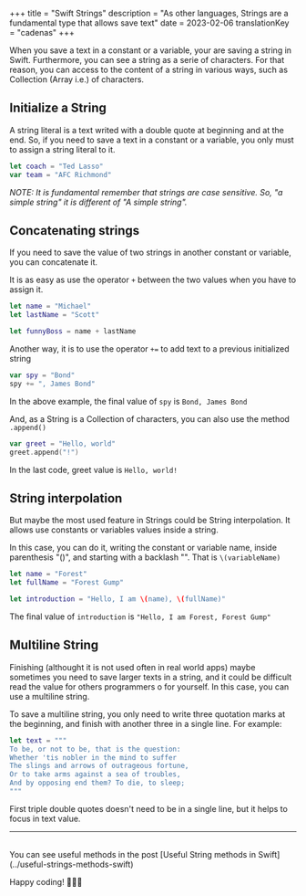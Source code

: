 +++
title = "Swift Strings"
description = "As other languages, Strings are a fundamental type that allows save text"
date = 2023-02-06
translationKey = "cadenas"
+++

When you save a text in a constant or a variable, your are saving a string in Swift. Furthermore, you can see a string as a serie of characters. For that reason, you can access to the content of a string in various ways, such as Collection (Array i.e.) of characters.

## Initialize a String
A string literal is a text writed with a double quote at beginning and at the end. So, if you need to save a text in a constant or a variable, you only must to assign a string literal to it.

```swift
let coach = "Ted Lasso"
var team = "AFC Richmond"
```

*NOTE: It is fundamental remember that strings are case sensitive. So, "a simple string" it is different of "A simple string".*

## Concatenating strings
If you need to save the value of two strings in another constant or variable, you can concatenate it.

It is as easy as use the operator `+` between the two values when you have to assign it.

```swift
let name = "Michael"
let lastName = "Scott"

let funnyBoss = name + lastName
```

Another way, it is to use the operator `+=` to add text to a previous initialized string
```swift
var spy = "Bond"
spy += ", James Bond"
```
In the above example, the final value of `spy` is `Bond, James Bond`

And, as a String is a Collection of characters, you can also use the method `.append()`
```swift
var greet = "Hello, world"
greet.append("!")
```
In the last code, greet value is `Hello, world!`

## String interpolation
But maybe the most used feature in Strings could be String interpolation. It allows use constants or variables values inside a string.

In this case, you can do it, writing the constant or variable name, inside parenthesis "()", and starting with a backlash "\". That is `\(variableName)`

```swift
let name = "Forest"
let fullName = "Forest Gump"

let introduction = "Hello, I am \(name), \(fullName)"
```
The final value of `introduction` is `"Hello, I am Forest, Forest Gump"`

## Multiline String
Finishing (althought it is not used often in real world apps) maybe sometimes you need to save larger texts in a string, and it could be difficult read the value for others programmers o for yourself. In this case, you can use a multiline string. 

To save a multiline string, you only need to write three quotation marks at the beginning, and finish with another three in a single line. For example:

```swift
let text = """
To be, or not to be, that is the question:
Whether 'tis nobler in the mind to suffer
The slings and arrows of outrageous fortune,
Or to take arms against a sea of troubles,
And by opposing end them? To die, to sleep;
"""
```

First triple double quotes doesn't need to be in a single line, but it helps to focus in text value.

***
<br/>
You can see useful methods in the post [Useful String methods in Swift](../useful-strings-methods-swift)

Happy coding! 👨🏻‍💻
